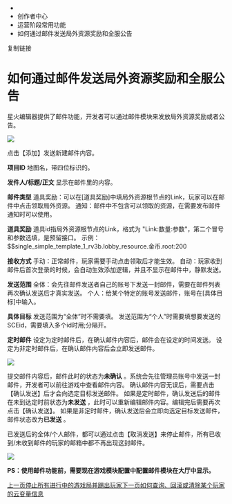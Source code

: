   * [](/)
  * 创作者中心
  * 运营阶段常用功能
  * 如何通过邮件发送局外资源奖励和全服公告

复制链接

# 如何通过邮件发送局外资源奖励和全服公告

星火编辑器提供了邮件功能，开发者可以通过邮件模块来发放局外资源奖励或者公告。

![](/assets/images/1-10e667274c28eee39cb04fdf01578230.png)

点击【添加】发送新建邮件内容。

**项目ID** 地图名，带四位标识的。

**发件人/标题/正文** 显示在邮件里的内容。

**邮件类型** 道具奖励：可以在[道具奖励]中填局外资源根节点的Link，玩家可以在邮件中点击领取局外资源。
通知：邮件中不包含可以领取的资源，在需要发布邮件通知时可以使用。

**道具奖励** 道具id指局外资源根节点的Link，格式为 "Link:数量:参数"，第二个冒号和参数选填，是预留接口。
示例：$$single_simple_template_1_rv3b.lobby_resource.金币.root:200

**接收方式** 手动：正常邮件，玩家需要手动点击领取后才能生效。 自动：玩家收到邮件后首次登录的时候，会自动生效添加逻辑，并且不显示在邮件中，静默发送。

**发送范围** 全体：会先往邮件发送者自己的账号下发送一封邮件，需要在邮件列表再次确认发送后才真实发送。
个人：给某个特定的账号发送邮件，账号在[具体目标]中输入。

**具体目标** 发送范围为“全体”时不需要填。 发送范围为“个人”时需要填想要发送的SCEid，需要填入多个id时用;分隔开。

**定时邮件** 设定为定时邮件后，在确认邮件内容后，邮件会在设定的时间发送。 设定为非定时邮件后，在确认邮件内容后会立即发送邮件。

![](/assets/images/5-b03a3fdfb9c1936a6dd2a8f58af18b80.png)

提交邮件内容后，邮件此时的状态为**未确认** 。系统会先往管理员账号中发送一封邮件，开发者可以前往游戏中查看邮件内容。
确认邮件内容无误后，需要点击【确认发送】后才会向选定目标发送邮件。 如果是定时邮件，确认发送后的邮件在未到达定时前状态为**未发送**
，此时可以重新编辑邮件内容。编辑完后需要再次点击【确认发送】。 如果是非定时邮件，确认发送后会立即向选定目标发送邮件，邮件状态改为**已发送** 。

已发送后的全体/个人邮件，都可以通过点击【取消发送】来停止邮件，所有已收到/未收到邮件的玩家的邮箱中都不再出现这封邮件。

![](/assets/images/2-394c31a2b67ed8d6cb45c7a7b335c302.png)

**PS：使用邮件功能前，需要现在游戏模块配置中配置邮件模块在大厅中显示。**

[
上一页停止所有进行中的游戏局并踢出玩家](/Manual/Developer/OpStage/EndGameRound)[下一页如何查询、回滚或清除某个玩家的云变量信息](/Manual/Developer/OpStage/ScoreManagement)


